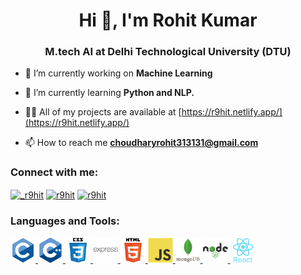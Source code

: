 <h1 align="center">Hi 👋, I'm Rohit Kumar</h1>
<h3 align="center">M.tech AI at Delhi Technological University (DTU)</h3>

<!-- <p align="left"> <img src="https://komarev.com/ghpvc/?username=r9hit&label=Profile%20views&color=0e75b6&style=flat" alt="r9hit" /> </p> -->

- 🔭 I’m currently working on **Machine Learning**

- 🌱 I’m currently learning **Python and NLP.**

- 👨‍💻 All of my projects are available at [https://r9hit.netlify.app/](https://r9hit.netlify.app/)

- 📫 How to reach me **choudharyrohit313131@gmail.com**

<h3 align="left">Connect with me:</h3>
<p align="left">
<a href="https://twitter.com/_r9hit" target="blank"><img align="center" src="https://raw.githubusercontent.com/rahuldkjain/github-profile-readme-generator/master/src/images/icons/Social/twitter.svg" alt="_r9hit" height="30" width="40" /></a>
<a href="https://linkedin.com/in/r9hit" target="blank"><img align="center" src="https://raw.githubusercontent.com/rahuldkjain/github-profile-readme-generator/master/src/images/icons/Social/linked-in-alt.svg" alt="r9hit" height="30" width="40" /></a>
<a href="https://www.codechef.com/users/r9hit" target="blank"><img align="center" src="https://cdn.jsdelivr.net/npm/simple-icons@3.1.0/icons/codechef.svg" alt="r9hit" height="30" width="40" /></a>
</p>

<h3 align="left">Languages and Tools:</h3>
<p align="left"> <a href="https://www.cprogramming.com/" target="_blank" rel="noreferrer"> <img src="https://raw.githubusercontent.com/devicons/devicon/master/icons/c/c-original.svg" alt="c" width="40" height="40"/> </a> <a href="https://www.w3schools.com/cpp/" target="_blank" rel="noreferrer"> <img src="https://raw.githubusercontent.com/devicons/devicon/master/icons/cplusplus/cplusplus-original.svg" alt="cplusplus" width="40" height="40"/> </a> <a href="https://www.w3schools.com/css/" target="_blank" rel="noreferrer"> <img src="https://raw.githubusercontent.com/devicons/devicon/master/icons/css3/css3-original-wordmark.svg" alt="css3" width="40" height="40"/> </a> <a href="https://expressjs.com" target="_blank" rel="noreferrer"> <img src="https://raw.githubusercontent.com/devicons/devicon/master/icons/express/express-original-wordmark.svg" alt="express" width="40" height="40"/> </a> <a href="https://www.w3.org/html/" target="_blank" rel="noreferrer"> <img src="https://raw.githubusercontent.com/devicons/devicon/master/icons/html5/html5-original-wordmark.svg" alt="html5" width="40" height="40"/> </a> <a href="https://developer.mozilla.org/en-US/docs/Web/JavaScript" target="_blank" rel="noreferrer"> <img src="https://raw.githubusercontent.com/devicons/devicon/master/icons/javascript/javascript-original.svg" alt="javascript" width="40" height="40"/> </a> <a href="https://www.mongodb.com/" target="_blank" rel="noreferrer"> <img src="https://raw.githubusercontent.com/devicons/devicon/master/icons/mongodb/mongodb-original-wordmark.svg" alt="mongodb" width="40" height="40"/> </a> <a href="https://nodejs.org" target="_blank" rel="noreferrer"> <img src="https://raw.githubusercontent.com/devicons/devicon/master/icons/nodejs/nodejs-original-wordmark.svg" alt="nodejs" width="40" height="40"/> </a> <a href="https://reactjs.org/" target="_blank" rel="noreferrer"> <img src="https://raw.githubusercontent.com/devicons/devicon/master/icons/react/react-original-wordmark.svg" alt="react" width="40" height="40"/> </a> </p>

